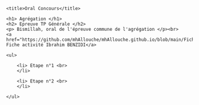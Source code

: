 <!DOCTYPE html>

<html>

<head>

	<title>Oral Concours</title>

</head>

<body>

	<h1> Agrégation </h1>
	<h2> Epreuve TP Générale </h2>
	<p> Bismillah, oral de l'épreuve commune de l'agrégation </p><br>
	<a href="https://github.com/mhAllouche/mhAllouche.github.io/blob/main/Fiche%20activit%C3%A9%20Ibrahim%20BENZIDI.pdf"> Fiche activité Ibrahim BENZIDI</a>

	<ul> 

		<li> Etape n°1 <br>
		</li>

		<li> Etape n°2 <br>
		</li>
	 
	</ul>

</body>

</html>
